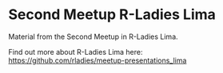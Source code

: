 # Second Meetup R-Ladies Lima
Material from the Second Meetup in R-Ladies Lima.

Find out more about R-Ladies Lima here: https://github.com/rladies/meetup-presentations_lima
